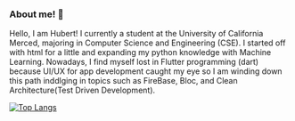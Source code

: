 ### About me! 👋

Hello, I am Hubert! I currently a student at the University of California Merced, majoring in Computer Science and Engineering (CSE). I started off with html for a little and expanding my python knowledge with Machine Learning. Nowadays, I find myself lost in Flutter programming (dart) because UI/UX for app development caught my eye so I am winding down this path inddlging in topics such as FireBase, Bloc, and Clean Architecture(Test Driven Development).

[![Top Langs](https://github-readme-stats.vercel.app/api/top-langs/?username=hubertle43100&langs_count=4)](https://github.com/anuraghazra/github-readme-stats)
